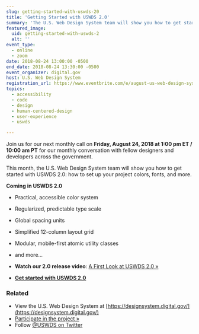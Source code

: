 ```yaml
---
slug: getting-started-with-uswds-20
title: 'Getting Started with USWDS 2.0'
summary: 'The U.S. Web Design System team will show you how to get started with USWDS 2.0: how to set up your project colors, fonts, and more.'
featured_image:
  uid: getting-started-with-uswds-2
  alt: ''
event_type:
  - online
  - zoom
date: 2018-08-24 13:00:00 -0500
end_date: 2018-08-24 13:30:00 -0500
event_organizer: digital.gov
host: U.S. Web Design System
registration_url: https://www.eventbrite.com/e/august-us-web-design-system-monthly-call-getting-started-with-uswds-20-tickets-47179708779
topics:
  - accessibility
  - code
  - design
  - human-centered-design
  - user-experience
  - uswds

---
```


Join us for our next monthly call on **Friday, August 24, 2018 at 1:00 pm ET / 10:00 am PT** for our monthly conversation with fellow designers and developers across the government.

This month, the U.S. Web Design System team will show you how to get started with USWDS 2.0: how to set up your project colors, fonts, and more.

**Coming in USWDS 2.0**

- Practical, accessible color system
- Regularized, predictable type scale
- Global spacing units
- Simplified 12-column layout grid
- Modular, mobile-first atomic utility classes
- and more...

- **Watch our 2.0 release video**: [A First Look at USWDS 2.0 »](https://digital.gov/event/2018/07/06/a-first-look-at-uswds-20/)
- [**Get started with USWDS 2.0**](https://v2.designsystem.digital.gov/)


### Related

- View the U.S. Web Design System at [https://designsystem.digital.gov/](https://designsystem.digital.gov/)
- [Participate in the project »](https://github.com/uswds/uswds)
- Follow [@USWDS on Twitter](https://twitter.com/uswds)
